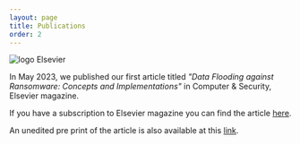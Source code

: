 ```yaml
---
layout: page
title: Publications
order: 2
---
```




![logo Elsevier](https://sdfestaticassets-eu-west-1.sciencedirectassets.com/prod/d07f88a4decc7e275dc126640257e46c1169f146/image/elsevier-non-solus.png) 

In May 2023, we published our first article titled _"Data Flooding against Ransomware: Concepts and Implementations"_ in Computer & Security, Elsevier magazine.

If you have a subscription to Elsevier magazine you can find the article [here](https://www.sciencedirect.com/science/article/abs/pii/S0167404823002055#preview-section-abstract).

An unedited pre print of the article is also available at this [link](https://saveriogiallorenzo.com/publications/cose2023/cose2023.pdf).





